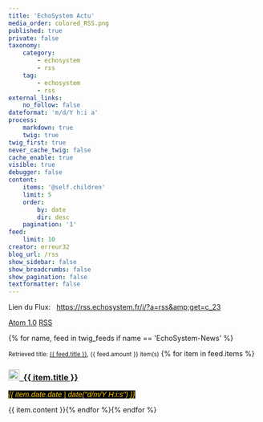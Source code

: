 ```yaml
---
title: 'EchoSystem Actu'
media_order: colored_RSS.png
published: true
private: false
taxonomy:
    category:
        - echosystem
        - rss
    tag:
        - echosystem
        - rss
external_links:
    no_follow: false
dateformat: 'm/d/Y h:i a'
process:
    markdown: true
    twig: true
twig_first: true
never_cache_twig: false
cache_enable: true
visible: true
debugger: false
content:
    items: '@self.children'
    limit: 5
    order:
        by: date
        dir: desc
    pagination: '1'
feed:
    limit: 10
creator: erreur32
blog_url: /rss
show_sidebar: false
show_breadcrumbs: false
show_pagination: false
textformatter: false
---
```


Lien du Flux:&nbsp;&nbsp; https://rss.echosystem.fr/i/?a=rss&amp;get=c_23 

<a class="button" href="{{ base_url }}.atom"><i class="fa fa-rss-square"></i> Atom 1.0</a>
<a class="button" href="{{ base_url }}.rss"><i class="fa fa-rss-square"></i> RSS</a>


{% for name, feed in twig_feeds if name == 'EchoSystem-News' %}

<p><small>Retrieved title: <a href="{{ feed.source }}">{{ feed.title }}</a>, {{ feed.amount }} item(s)</small> {% for item in feed.items %}</p>
<h3 id="mcetoc_1c9as0kq40"><a href="{{ item.url }}"><img src="../../../_img/colored_RSS.png" width="22" height="22" />&nbsp; </a><a href="{{ item.url }}"> {{ item.title }}</a></h3>
<p><span style="color: #ffcc00; font-family: helvetica, arial, sans-serif;"><span style="font-size: 11pt; background-color: #000000;"><em>{{ item.date.date | date("d/m/Y H:i:s") }}</em></span></span></p>

<p>{{ item.content }}{% endfor %}{% endfor %}</p>
 